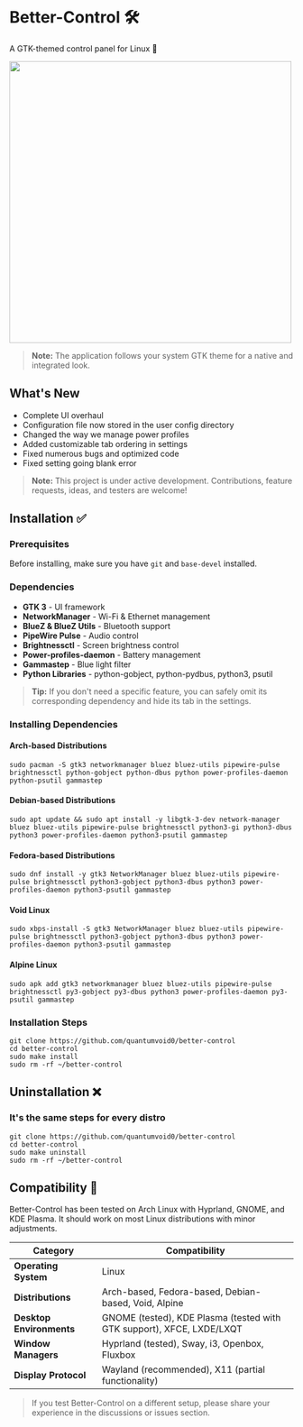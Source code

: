 # Better-Control 🛠️
A GTK-themed control panel for Linux 🐧

<img src="https://github.com/user-attachments/assets/b219415d-3dbf-4471-990d-bc8cd0f021c1" width="500">

> **Note:** The application follows your system GTK theme for a native and integrated look.

## What's New
- Complete UI overhaul
- Configuration file now stored in the user config directory
- Changed the way we manage power profiles
- Added customizable tab ordering in settings
- Fixed numerous bugs and optimized code
- Fixed setting going blank error

> **Note:** This project is under active development. Contributions, feature requests, ideas, and testers are welcome!

## Installation ✅

### Prerequisites
Before installing, make sure you have `git` and `base-devel` installed.

### Dependencies

- **GTK 3** - UI framework
- **NetworkManager** - Wi-Fi & Ethernet management
- **BlueZ & BlueZ Utils** - Bluetooth support
- **PipeWire Pulse** - Audio control
- **Brightnessctl** - Screen brightness control
- **Power-profiles-daemon** - Battery management
- **Gammastep** - Blue light filter
- **Python Libraries** - python-gobject, python-pydbus, python3, psutil

> **Tip:** If you don't need a specific feature, you can safely omit its corresponding dependency and hide its tab in the settings.

### Installing Dependencies

#### Arch-based Distributions
```
sudo pacman -S gtk3 networkmanager bluez bluez-utils pipewire-pulse brightnessctl python-gobject python-dbus python power-profiles-daemon python-psutil gammastep
```

#### Debian-based Distributions
```
sudo apt update && sudo apt install -y libgtk-3-dev network-manager bluez bluez-utils pipewire-pulse brightnessctl python3-gi python3-dbus python3 power-profiles-daemon python3-psutil gammastep
```

#### Fedora-based Distributions
```
sudo dnf install -y gtk3 NetworkManager bluez bluez-utils pipewire-pulse brightnessctl python3-gobject python3-dbus python3 power-profiles-daemon python3-psutil gammastep
```

#### Void Linux
```
sudo xbps-install -S gtk3 NetworkManager bluez bluez-utils pipewire-pulse brightnessctl python3-gobject python3-dbus python3 power-profiles-daemon python3-psutil gammastep
```

#### Alpine Linux
```
sudo apk add gtk3 networkmanager bluez bluez-utils pipewire-pulse brightnessctl py3-gobject py3-dbus python3 power-profiles-daemon py3-psutil gammastep
```

### Installation Steps
```
git clone https://github.com/quantumvoid0/better-control
cd better-control
sudo make install
sudo rm -rf ~/better-control
```

## Uninstallation ❌

### It's the same steps for every distro
```
git clone https://github.com/quantumvoid0/better-control
cd better-control
sudo make uninstall
sudo rm -rf ~/better-control
```

## Compatibility 📄

Better-Control has been tested on Arch Linux with Hyprland, GNOME, and KDE Plasma. It should work on most Linux distributions with minor adjustments.

| **Category** | **Compatibility** |
|--------------|-------------------|
| **Operating System** | Linux |
| **Distributions** | Arch-based, Fedora-based, Debian-based, Void, Alpine |
| **Desktop Environments** | GNOME (tested), KDE Plasma (tested with GTK support), XFCE, LXDE/LXQT |
| **Window Managers** | Hyprland (tested), Sway, i3, Openbox, Fluxbox |
| **Display Protocol** | Wayland (recommended), X11 (partial functionality) |

> If you test Better-Control on a different setup, please share your experience in the discussions or issues section.

